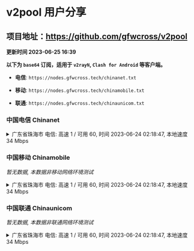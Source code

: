 # v2pool 用户分享
## 项目地址：<https://github.com/gfwcross/v2pool>
**更新时间 2023-06-25 16:39**


**以下为 `base64` 订阅，适用于 `v2rayN`, `Clash for Android` 等客户端。**

- **电信**: `https://nodes.gfwcross.tech/chinanet.txt`

- **移动**: `https://nodes.gfwcross.tech/chinamobile.txt`

- **联通**: `https://nodes.gfwcross.tech/chinaunicom.txt`


### 中国电信 Chinanet
<details><summary>广东省珠海市 电信: 高速 1 / 可用 60, 时间 2023-06-24 02:18:47, 本地速度 34 Mbps</summary><p>可用节点订阅：https://transfer.sh/hzR7xaWV5S/running.txt<br>高速节点订阅：https://transfer.sh/89tufxRIWI/good.txt<br>低延迟节点订阅：https://transfer.sh/XOVeadS7m0/low_delay.txt</p></details>
<p></p>

### 中国移动 Chinamobile
<i>暂无数据, 本数据非移动网络环境测试</i>
<details><summary>广东省珠海市 电信: 高速 1 / 可用 60, 时间 2023-06-24 02:18:47, 本地速度 34 Mbps</summary><p>可用节点订阅：https://transfer.sh/hzR7xaWV5S/running.txt<br>高速节点订阅：https://transfer.sh/89tufxRIWI/good.txt<br>低延迟节点订阅：https://transfer.sh/XOVeadS7m0/low_delay.txt</p></details>
<p></p>

### 中国联通 Chinaunicom
<i>暂无数据, 本数据非联通网络环境测试</i>
<details><summary>广东省珠海市 电信: 高速 1 / 可用 60, 时间 2023-06-24 02:18:47, 本地速度 34 Mbps</summary><p>可用节点订阅：https://transfer.sh/hzR7xaWV5S/running.txt<br>高速节点订阅：https://transfer.sh/89tufxRIWI/good.txt<br>低延迟节点订阅：https://transfer.sh/XOVeadS7m0/low_delay.txt</p></details>
<p></p>
